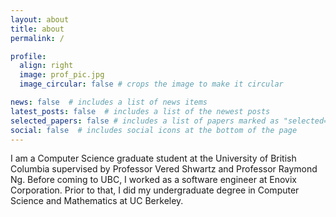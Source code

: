 ```yaml
---
layout: about
title: about
permalink: /

profile:
  align: right
  image: prof_pic.jpg
  image_circular: false # crops the image to make it circular

news: false  # includes a list of news items
latest_posts: false  # includes a list of the newest posts
selected_papers: false # includes a list of papers marked as "selected={true}"
social: false  # includes social icons at the bottom of the page
---
```


I am a Computer Science graduate student at the University of British Columbia supervised by Professor Vered Shwartz and Professor Raymond Ng.
Before coming to UBC, I worked as a software engineer at Enovix Corporation. Prior to that, I did my undergraduate degree in Computer Science 
and Mathematics at UC Berkeley.